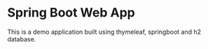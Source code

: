 # Spring Boot Web App

This is a demo application built using thymeleaf, springboot and h2 database. 
